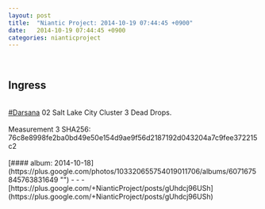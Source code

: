 ```yaml
---
layout: post
title:  "Niantic Project: 2014-10-19 07:44:45 +0900"
date:   2014-10-19 07:44:45 +0900
categories: nianticproject
---
```

<div class="shared"><br /><h2>Ingress</h2><br /><a rel="nofollow" class="ot-hashtag" href="https://plus.google.com/s/%23Darsana">#Darsana</a> 02 Salt Lake City Cluster 3 Dead Drops.<br /><br />Measurement 3 SHA256: 76c8e8998fe2ba0bd49e50e154d9ae9f56d2187192d043204a7c9fee372215c2<br /><br /></div>
[#### album: 2014-10-18](https://plus.google.com/photos/103320655754019011706/albums/6071675845763831649 "")
- - -
[https://plus.google.com/+NianticProject/posts/gUhdcj96USh](https://plus.google.com/+NianticProject/posts/gUhdcj96USh)
